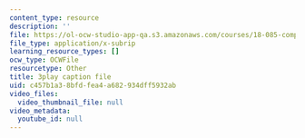 ```yaml
---
content_type: resource
description: ''
file: https://ol-ocw-studio-app-qa.s3.amazonaws.com/courses/18-085-computational-science-and-engineering-i-fall-2008/c457b1a38bfdfea4a682934dff5932ab_5Pw5k0z1L4Q.srt
file_type: application/x-subrip
learning_resource_types: []
ocw_type: OCWFile
resourcetype: Other
title: 3play caption file
uid: c457b1a3-8bfd-fea4-a682-934dff5932ab
video_files:
  video_thumbnail_file: null
video_metadata:
  youtube_id: null
---
```

